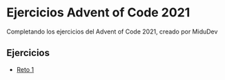 # Ejercicios Advent of Code 2021

Completando los ejercicios del Advent of Code 2021, creado por MiduDev

## Ejercicios

+ [Reto 1](./Ejercicio_1/Enunciado.md)
